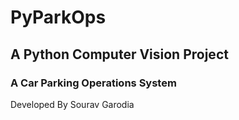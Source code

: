 # PyParkOps
## A Python Computer Vision Project
### A Car Parking Operations System
Developed By Sourav Garodia
